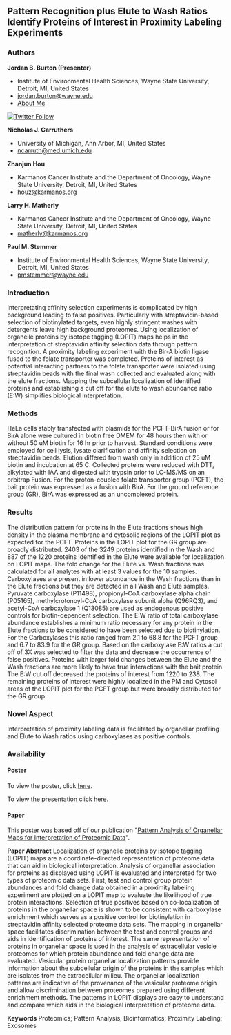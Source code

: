 ## Pattern Recognition plus Elute to Wash Ratios Identify Proteins of Interest in Proximity Labeling Experiments

### Authors

**Jordan B. Burton (Presenter)**

-  Institute of Environmental Health Sciences, Wayne State University, Detroit, MI, United States
- <jordan.burton@wayne.edu>
- [About Me](index.md)

[![Twitter Follow](https://img.shields.io/twitter/follow/JoBBurt?color=1DA1F2&logo=Twitter&style=for-the-badge)](https://twitter.com/intent/follow?original_referer=https%3A%2F%2Fgithub.com%2FJoBBurt&screen_name=JoBBurt)

**Nicholas J. Carruthers**

- University of Michigan, Ann Arbor, MI, United States
- <ncarruth@med.umich.edu>

**Zhanjun Hou**

- Karmanos Cancer Institute and the Department of Oncology, Wayne State University, Detroit, MI, United States
- <houz@karmanos.org>

**Larry H. Matherly**

- Karmanos Cancer Institute and the Department of Oncology, Wayne State University, Detroit, MI, United States
- <matherly@karmanos.org>

**Paul M. Stemmer**

- Institute of Environmental Health Sciences, Wayne State University, Detroit, MI, United States
- <pmstemmer@wayne.edu>

### Introduction
Interpretating affinity selection experiments is complicated by high background leading to false positives. Particularly with streptavidin-based selection of biotinylated targets, even highly stringent washes with detergents leave high background proteomes. Using localization of organelle proteins by isotope tagging (LOPIT) maps helps in the interpretation of streptavidin affinity selection data through pattern recognition. A proximity labeling experiment with the Bir-A biotin ligase fused to the folate transporter was completed. Proteins of interest as potential interacting partners to the folate transporter were isolated using streptavidin beads with the final wash collected and evaluated along with the elute fractions. Mapping the subcellular localization of identified proteins and establishing a cut off for the elute to wash abundance ratio (E:W) simplifies biological interpretation.

### Methods
HeLa cells stably transfected with plasmids for the PCFT-BirA fusion or for BirA alone were cultured in biotin free DMEM for 48 hours then with or without 50 uM biotin for 16 hr prior to harvest. Standard conditions were employed for cell lysis, lysate clarification and affinity selection on streptavidin beads. Elution differed from wash only in addition of 25 uM biotin and incubation at 65 C. Collected proteins were reduced with DTT, alkylated with IAA and digested with trypsin prior to LC-MS/MS on an orbitrap Fusion. For the proton-coupled folate transporter group (PCFT), the bait protein was expressed as a fusion with BirA. For the ground reference group (GR), BirA was expressed as an uncomplexed protein.

### Results
The distribution pattern for proteins in the Elute fractions shows high density in the plasma membrane and cytosolic regions of the LOPIT plot as expected for the PCFT. Proteins in the LOPIT plot for the GR group are broadly distributed. 2403 of the 3249 proteins identified in the Wash and 887 of the 1220 proteins identified in the Elute were available for localization on LOPIT maps. The fold change for the Elute vs. Wash fractions was calculated for all analytes with at least 3 values for the 10 samples. Carboxylases are present in lower abundance in the Wash fractions than in the Elute fractions but they are detected in all Wash and Elute samples. Pyruvate carboxylase (P11498), propionyl-CoA carboxylase alpha chain (P05165), methylcrotonoyl-CoA carboxylase subunit alpha (Q96RQ3), and acetyl-CoA carboxylase 1 (Q13085) are used as endogenous positive controls for biotin-dependent selection. The E:W ratio of total carboxylase abundance establishes a minimum ratio necessary for any protein in the Elute fractions to be considered to have been selected due to biotinylation.  For the Carboxylases this ratio ranged from 2.1 to 68.8 for the PCFT group and 6.7 to 83.9 for the GR group. Based on the carboxylase E:W ratios a cut off of 3X was selected to filter the data and decrease the occurrence of false positives. Proteins with larger fold changes between the Elute and the Wash fractions are more likely to have true interactions with the bait protein. The E:W cut off decreased the proteins of interest from 1220 to 238. The remaining proteins of interest were highly localized in the PM and Cytosol areas of the LOPIT plot for the PCFT group but were broadly distributed for the GR group.

### Novel Aspect
Interpretation of proximity labeling data is facilitated by organellar profiling and Elute to Wash ratios using carboxylases as positive controls.

### Availability

#### Poster

To view the poster, click [here](ASMS2022/22_0531_ASMS_Poster_Pattern_Recognition_Final.pdf).

To view the presentation click [here](https://youtu.be/boZrng-BcYw).

#### Paper

This poster was based off of our publication "[Pattern Analysis of Organellar Maps for Interpretation of Proteomic Data](https://doi.org/10.3390/proteomes10020018)".

**Paper Abstract**
Localization of organelle proteins by isotope tagging (LOPIT) maps are a coordinate-directed representation of proteome data that can aid in biological interpretation. 
Analysis of organellar association for proteins as displayed using LOPIT is evaluated and interpreted for two types of proteomic data sets. 
First, test and control group protein abundances and fold change data obtained in a proximity labeling experiment are plotted on a LOPIT map to evaluate the likelihood of true protein interactions. 
Selection of true positives based on co-localization of proteins in the organellar space is shown to be consistent with carboxylase enrichment which serves as a positive control for biotinylation in streptavidin affinity selected proteome data sets. 
The mapping in organellar space facilitates discrimination between the test and control groups and aids in identification of proteins of interest. 
The same representation of proteins in organellar space is used in the analysis of extracellular vesicle proteomes for which protein abundance and fold change data are evaluated. 
Vesicular protein organellar localization patterns provide information about the subcellular origin of the proteins in the samples which are isolates from the extracellular milieu. 
The organellar localization patterns are indicative of the provenance of the vesicular proteome origin and allow discrimination between proteomes prepared using different enrichment methods. 
The patterns in LOPIT displays are easy to understand and compare which aids in the biological interpretation of proteome data.

**Keywords**
Proteomics; Pattern Analysis; Bioinformatics; Proximity Labeling; Exosomes
